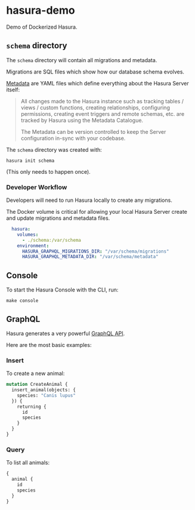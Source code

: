 # hasura-demo
Demo of Dockerized Hasura.

## `schema` directory
The `schema` directory will contain all migrations and metadata.

Migrations are SQL files which show how our database schema evolves.

[Metadata](https://hasura.io/docs/latest/migrations-metadata-seeds/manage-metadata/)
are YAML files which define everything about the Hasura Server itself:
> All changes made to the Hasura instance such as tracking tables / views / 
> custom functions, creating relationships, configuring permissions, creating 
> event triggers and remote schemas, etc. are tracked by Hasura using the 
> Metadata Catalogue.
>
> The Metadata can be version controlled to keep the Server configuration 
> in-sync with your codebase.

The `schema` directory was created with:
```shell
hasura init schema
```
(This only needs to happen once).

### Developer Workflow

Developers will need to run Hasura locally to create any migrations.

The Docker volume is critical for allowing your local Hasura Server create
and update migrations and metadata files.
```yaml
  hasura:
    volumes:
      - ./schema:/var/schema
    environment:
      HASURA_GRAPHQL_MIGRATIONS_DIR: "/var/schema/migrations"
      HASURA_GRAPHQL_METADATA_DIR: "/var/schema/metadata"
```

## Console
To start the Hasura Console with the CLI, run:
```shell
make console
```

## GraphQL
Hasura generates a very powerful [GraphQL API](https://hasura.io/docs/latest/getting-started/how-it-works/index/#tracking-tables--schema-generation).

Here are the most basic examples:

### Insert
To create a new animal:
```graphql
mutation CreateAnimal {
  insert_animal(objects: {
    species: "Canis lupus"
  }) {
    returning {
      id
      species
    }
  }
}
```

### Query
To list all animals:
```graphql
{
  animal {
    id
    species
  }
}
```